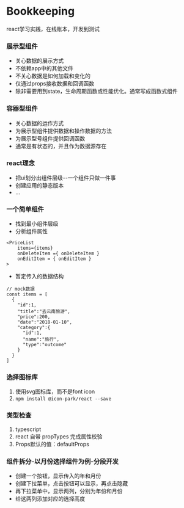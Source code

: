 # Bookkeeping
react学习实践，在线账本，开发到测试

### 展示型组件
+ 关心数据的展示方式
+ 不依赖app中的其他文件
+ 不关心数据是如何加载和变化的
+ 仅通过props接收数据和回调函数
+ 除非需要用到state，生命周期函数或性能优化。通常写成函数式组件

### 容器型组件
+ 关心数据的运作方式
+ 为展示型组件提供数据和操作数据的方法
+ 为展示型号组件提供回调函数
+ 通常是有状态的，并且作为数据源存在

### react理念
+ 把ui划分出组件层级--一个组件只做一件事
+ 创建应用的静态版本
+ ...

### 一个简单组件
+ 找到最小组件层级
+ 分析组件属性
```
<PriceList
    items={items}
    onDeleteItem ={ onDeleteItem }
    onEditItem = { onEditItem }
>
```
+ 暂定传入的数据结构
```
// mock数据
const items = [
  {
    "id":1,
    "title":"去云南旅游",
    "price":200,
    "date":"2018-01-10",
    "category":{
      "id":1,
      "name":"旅行",
      "type":"outcome"
    }
  }
]
```

### 选择图标库
1. 使用svg图标库，而不是font icon
2. `npm install @icon-park/react --save`

### 类型检查
1. typescript
2. react 自带 propTypes 完成属性校验
3. Props默认的值：defaultProps

### 组件拆分-以月份选择组件为例-分段开发
+ 创建一个按钮，显示传入的年和月份
+ 创建下拉菜单，点击按钮可以显示，再点击隐藏
+ 再下拉菜单中，显示两列，分别为年份和月份
+ 给这两列添加对应的选择高度